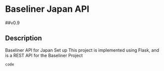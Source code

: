 # Baseliner Japan API

 ##v0.9

## Description
Baseliner API for Japan Set up
This project is implemented using Flask, and is a REST API for the Baseliner Project


```
code
```  
